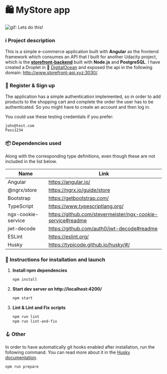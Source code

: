 # 🛍 MyStore app

![gif: Lets do this!](https://media.giphy.com/media/11p1o3yoAQ7Sne/giphy.gif?cid=ecf05e473ltttnrh3jn1oacj2fwi6msnam44a41h9w3hxrr6&rid=giphy.gif&ct=g)
### ℹ️ Project description

This is a simple e-commerce application built with **Angular** as the frontend framework which consumes an API that I built for another Udacity project, which is the [**storefront-backend**](https://github.com/diegolepore/storefront-backend) built with **Node.js** and **PostgreSQL**. I have created a Droplet in  :shark: [DigitalOcean](https://www.digitalocean.com/) and exposed the api in the following domain: http://www.storefront-api.xyz:3030/.

### 🔐 Register & Sign up
The application has a simple authentication implemented, so in order to add products to the shopping cart and complete the order the user has to be authenticated. So you might have to create an account and then log in.

You could use these testing credentials if you prefer:
```sh
john@test.com
Pass1234
```

### 📦 Dependencies used 
Along with the corresponding type definitions, even though these are not included in the list below.

| Name | Link |
| ------ | ------ |
| Angular | https://angular.io/ |
| @ngrx/store | https://ngrx.io/guide/store |
| Bootstrap | https://getbootstrap.com/ |
| TypeScript | https://www.typescriptlang.org/ |
| ngx-cookie-service | https://github.com/stevermeister/ngx-cookie-service#readme |
| jwt-decode | https://github.com/auth0/jwt-decode#readme |
| ESLint | https://eslint.org/ |
| Husky | https://typicode.github.io/husky/#/ |


### 📝 Instructions for installation and launch

1. **Install npm dependencies**
    ```sh
    npm install
    ```
2. **Start dev server on http://localhost:4200/**
    ```sh
    npm start
    ```
3. **Lint & Lint and Fix scripts**
    ```sh
    npm run lint
    npm run lint-and-fix
    ```

### 🪝 Other
In order to have automatically git hooks enabled after installation, run the following command. You can read more about it in the [Husky documentation](https://typicode.github.io/husky/#/?id=install).
```sh
npm run prepare
```


